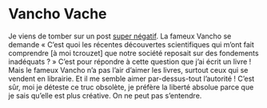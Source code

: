 # Vancho Vache

Je viens de tomber sur un post [super négatif](http://vanchopilanak.free.fr/dotclear/index.php?2006/02/14/142-perles#tb). La fameux Vancho se demande « C’est quoi les récentes découvertes scientifiques qui m’ont fait comprendre \[à moi tcrouzet\] que notre société reposait sur des fondements inadéquats ? » C’est pour répondre à cette question que j’ai écrit un livre ! Mais le fameux Vancho n’a pas l’air d’aimer les livres, surtout ceux qui se vendent en librairie. Et il me semble aimer par-dessus-tout l’autorité ! C’est sûr, moi je déteste ce truc obsolète, je préfère la liberté absolue parce que je sais qu’elle est plus créative. On ne peut pas s’entendre.